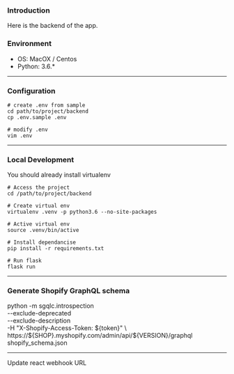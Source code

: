 ### Introduction

Here is the backend of the app.

### Environment

- OS: MacOX / Centos
- Python: 3.6.*

---

### Configuration

```shell
# create .env from sample
cd path/to/project/backend
cp .env.sample .env

# modify .env
vim .env
```

---

### Local Development

You should already install virtualenv

```shell
# Access the project
cd /path/to/project/backend

# Create virtual env
virtualenv .venv -p python3.6 --no-site-packages

# Active virtual env
source .venv/bin/active

# Install dependancise
pip install -r requirements.txt

# Run flask 
flask run
```

---

### Generate Shopify GraphQL schema

python -m sgqlc.introspection \
     --exclude-deprecated \
     --exclude-description \
     -H "X-Shopify-Access-Token: ${token}" \
     https://${SHOP}.myshopify.com/admin/api/${VERSION}/graphql \
     shopify_schema.json

---

Update react webhook URL